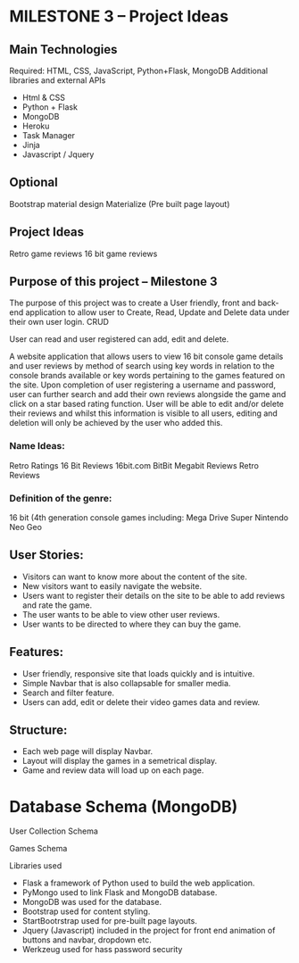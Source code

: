 # MILESTONE 3 – Project Ideas


## Main Technologies
Required: HTML, CSS, JavaScript, Python+Flask, MongoDB
Additional libraries and external APIs

* Html & CSS
* Python + Flask
* MongoDB
* Heroku
* Task Manager
* Jinja
* Javascript / Jquery

## Optional
Bootstrap material design
Materialize (Pre built page layout)


## Project Ideas

Retro game reviews
16 bit game reviews


## Purpose of this project – Milestone 3
The purpose of this project was to create a User friendly, front and back-end application to allow user to Create, Read, Update and Delete data under their own user login. CRUD

User can read and user registered can add, edit and delete.

A website application that allows users to view 16 bit console game details and user reviews by method of search using key words in relation to the console brands available or key words pertaining to the games featured on the site. Upon completion of user registering a username and password, user can further search and add their own reviews alongside the game and click on a star based rating function. User will be able to edit and/or delete their reviews and whilst this information is visible to all users, editing and deletion will only be achieved by the user who added this.

### Name Ideas:

Retro Ratings
16 Bit Reviews
16bit.com
BitBit
Megabit Reviews
Retro Reviews


### Definition of the genre:
16 bit (4th generation console games including: 
Mega Drive
Super Nintendo
Neo Geo



## User Stories:
* Visitors can want to know more about the content of the site.
* New visitors want to easily navigate the website.
* Users want to register their details on the site to be able to add reviews and rate the game.
* The user wants to be able to view other user reviews.
* User wants to be directed to where they can buy the game.
## Features:
* User friendly, responsive site that loads quickly and is intuitive.
* Simple Navbar that is also collapsable for smaller media.
* Search and filter feature.
* Users can add, edit or delete their video games data and review.
## Structure:
* Each web page will display Navbar.
* Layout will display the games in a semetrical display.
* Game and review data will load up on each page.












# Database Schema (MongoDB)

User Collection
Schema



Games
Schema


Libraries used
* Flask a framework of Python used to build the web application.
* PyMongo used to link Flask and MongoDB database.
* MongoDB was used for the database.
* Bootstrap used for content styling.
* StartBootrstrap used for pre-built page layouts.
* Jquery (Javascript) included in the project for front end animation of buttons and navbar, dropdown etc.
* Werkzeug used for hass password security




